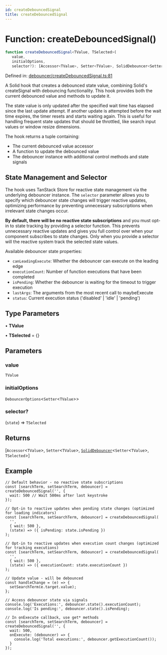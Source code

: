 ```yaml
---
id: createDebouncedSignal
title: createDebouncedSignal
---
```


<!-- DO NOT EDIT: this page is autogenerated from the type comments -->

# Function: createDebouncedSignal()

```ts
function createDebouncedSignal<TValue, TSelected>(
   value, 
   initialOptions, 
   selector?): [Accessor<TValue>, Setter<TValue>, SolidDebouncer<Setter<TValue>, TSelected>]
```

Defined in: [debouncer/createDebouncedSignal.ts:81](https://github.com/TanStack/persister/blob/main/packages/solid-persister/src/debouncer/createDebouncedSignal.ts#L81)

A Solid hook that creates a debounced state value, combining Solid's createSignal with debouncing functionality.
This hook provides both the current debounced value and methods to update it.

The state value is only updated after the specified wait time has elapsed since the last update attempt.
If another update is attempted before the wait time expires, the timer resets and starts waiting again.
This is useful for handling frequent state updates that should be throttled, like search input values
or window resize dimensions.

The hook returns a tuple containing:
- The current debounced value accessor
- A function to update the debounced value
- The debouncer instance with additional control methods and state signals

## State Management and Selector

The hook uses TanStack Store for reactive state management via the underlying debouncer instance.
The `selector` parameter allows you to specify which debouncer state changes will trigger reactive updates,
optimizing performance by preventing unnecessary subscriptions when irrelevant state changes occur.

**By default, there will be no reactive state subscriptions** and you must opt-in to state
tracking by providing a selector function. This prevents unnecessary reactive updates and gives you
full control over when your component subscribes to state changes. Only when you provide a selector will
the reactive system track the selected state values.

Available debouncer state properties:
- `canLeadingExecute`: Whether the debouncer can execute on the leading edge
- `executionCount`: Number of function executions that have been completed
- `isPending`: Whether the debouncer is waiting for the timeout to trigger execution
- `lastArgs`: The arguments from the most recent call to maybeExecute
- `status`: Current execution status ('disabled' | 'idle' | 'pending')

## Type Parameters

• **TValue**

• **TSelected** = \{\}

## Parameters

### value

`TValue`

### initialOptions

`DebouncerOptions`\<`Setter`\<`TValue`\>\>

### selector?

(`state`) => `TSelected`

## Returns

\[`Accessor`\<`TValue`\>, `Setter`\<`TValue`\>, [`SolidDebouncer`](../../../interfaces/soliddebouncer.md)\<`Setter`\<`TValue`\>, `TSelected`\>\]

## Example

```tsx
// Default behavior - no reactive state subscriptions
const [searchTerm, setSearchTerm, debouncer] = createDebouncedSignal('', {
  wait: 500 // Wait 500ms after last keystroke
});

// Opt-in to reactive updates when pending state changes (optimized for loading indicators)
const [searchTerm, setSearchTerm, debouncer] = createDebouncedSignal(
  '',
  { wait: 500 },
  (state) => ({ isPending: state.isPending })
);

// Opt-in to reactive updates when execution count changes (optimized for tracking executions)
const [searchTerm, setSearchTerm, debouncer] = createDebouncedSignal(
  '',
  { wait: 500 },
  (state) => ({ executionCount: state.executionCount })
);

// Update value - will be debounced
const handleChange = (e) => {
  setSearchTerm(e.target.value);
};

// Access debouncer state via signals
console.log('Executions:', debouncer.state().executionCount);
console.log('Is pending:', debouncer.state().isPending);

// In onExecute callback, use get* methods
const [searchTerm, setSearchTerm, debouncer] = createDebouncedSignal('', {
  wait: 500,
  onExecute: (debouncer) => {
    console.log('Total executions:', debouncer.getExecutionCount());
  }
});
```
